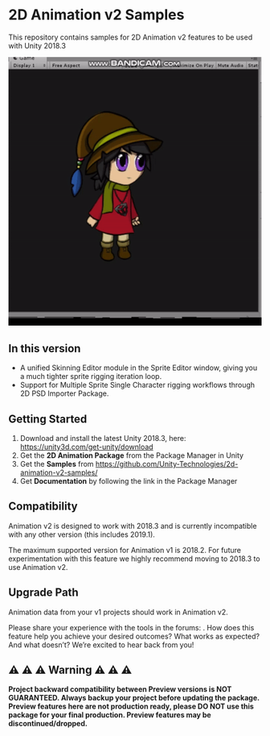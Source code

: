 # 2D Animation v2 Samples
This repository contains samples for 2D Animation v2 features to be used with Unity 2018.3

![Screenshot](2dspringbone.gif)

## In this version
* A unified Skinning Editor module in the Sprite Editor window, giving you a much tighter sprite rigging iteration loop.
* Support for Multiple Sprite Single Character rigging workflows through 2D PSD Importer Package.

## Getting Started
1. Download and install the latest Unity 2018.3, here: https://unity3d.com/get-unity/download
2. Get the **2D Animation Package** from the Package Manager in Unity
3. Get the **Samples** from https://github.com/Unity-Technologies/2d-animation-v2-samples/
4. Get **Documentation** by following the link in the Package Manager

## Compatibility
Animation v2 is designed to work with 2018.3 and is currently incompatible with any other version (this includes 2019.1).

The maximum supported version for Animation v1 is 2018.2. For future experimentation with this feature we highly recommend moving to 2018.3 to use Animation v2.

## Upgrade Path
Animation data from your v1 projects should work in Animation v2.

Please share your experience with the tools in the forums: . How does this feature help you achieve your desired outcomes? What works as expected? And what doesn’t? We’re excited to hear back from you! 


## :warning: :warning: :warning: Warning :warning: :warning: :warning:
**Project backward compatibility between Preview versions is NOT GUARANTEED. Always backup your project before updating the package. Preview features here are not production ready, please DO NOT use this package for your final production. Preview features may be discontinued/dropped.**
